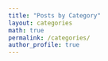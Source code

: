 ```yaml
---
title: "Posts by Category"
layout: categories
math: true
permalink: /categories/
author_profile: true
---
```

